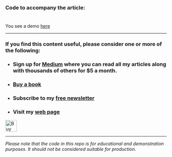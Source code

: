 ### Code to accompany the article:

# []()



You see a demo [here]()

---
### If you find this content useful, please consider one or more of the following:

-  ### Sign up for [Medium](https://medium.com/@alan-jones) where you can read all my articles along with thousands of others for $5 a month.  
-  ### [Buy a book](https://alanjones.gumroad.com/)
-  ### Subscribe to my [free newsletter](https://technofile.substack.com/)
-  ### Visit my [web page](alanjones2.github.io)

<a href='https://ko-fi.com/M4M64THKG' target='_blank'><img height='36' style='border:0px;height:36px;' src='https://storage.ko-fi.com/cdn/kofi2.png?v=3' border='0' alt='Buy Me a Coffee at ko-fi.com' /></a>

---

_Please note that the code in this repo is for educational and demonstration purposes. It should not be considered suitable for production._